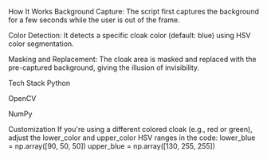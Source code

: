 How It Works
Background Capture: The script first captures the background for a few seconds while the user is out of the frame.

Color Detection: It detects a specific cloak color (default: blue) using HSV color segmentation.

Masking and Replacement: The cloak area is masked and replaced with the pre-captured background, giving the illusion of invisibility.

 Tech Stack
Python

OpenCV

NumPy

Customization
If you're using a different colored cloak (e.g., red or green), adjust the lower_color and upper_color HSV ranges in the code:
lower_blue = np.array([90, 50, 50])
upper_blue = np.array([130, 255, 255])

